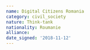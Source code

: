 ```yaml
---
name: Digital Citizens Romania
category: civil_society
nature: Think-tank
nationality: Roumanie
alliance: 
date_signed: '2018-11-12'
---
```

    